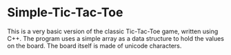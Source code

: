 # Simple-Tic-Tac-Toe

This is a very basic version of the classic Tic-Tac-Toe game, written using C++.
The program uses a simple array as a data structure to hold the values on the board.
The board itself is made of unicode characters.
